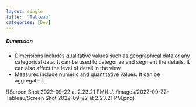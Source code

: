 ```yaml
---
layout: single
title:  "Tableau"
categories: [Dev]
---
```


##### Dimension

- Dimensions includes qualitative values such as geographical data or any categorical data. It can be used to categorize and segment the details. It can also affect the level of detail in the view.
- Measures include numeric and quantitative values. It can be aggregated.

![Screen Shot 2022-09-22 at 2.23.21 PM](../../images/2022-09-22-Tableau/Screen Shot 2022-09-22 at 2.23.21 PM.png)

